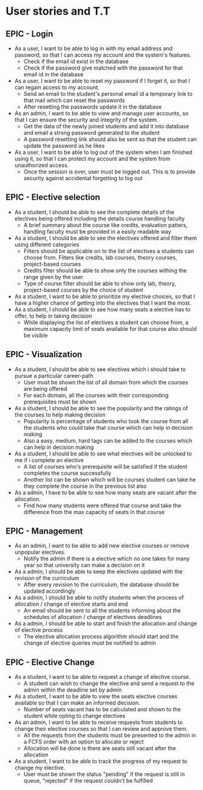 # User stories and T.T

## EPIC - Login
 - As a user, I want to be able to log in with my email address and password, so that I can access my account and the system's features.
 	- Check if the email id exist in the database
 	- Check if the password give matched with the password for that email id in the database
 - As a user, I want to be able to reset my password if I forget it, so that I can regain access to my account.
 	- Send an email to the student's personal email id a temporary link to that mail which can reset the passwords
 	- After resetting the passwords update it in the database
 - As an admin, I want to be able to view and manage user accounts, so that I can ensure the security and integrity of the system.
 	- Get the data of the newly joined students and add it into database and email a strong password generated to the student
 	- A password resetting link should also be sent so that the student can update the password as he likes
 - As a user, I want to be able to log out of the system when I am finished using it, so that I can protect my account and the system from unauthorized access.
 	- Once the session is over, user must be logged out. This is to provide security against accidental forgetting to log out

## EPIC - Elective selection
 - As a student, I should be able to see the complete details of the electives being offered including the details course handling faculty
 	- A brief summary about the course like credits, evaluation patters, handling faculty must be provided in a easily readable way 
 - As a student, I should be able to see the electives offered and filter them using different categories
 	- Filters should be applicable on to the list of electives a students can choose from. Filters like credits, lab courses, theory courses, project-based courses
 	- Credits filter should be able to show only the courses withing the range given by the user
 	- Type of course filter should be able to show only lab, theory, project-based courses by the choice of student
 - As a student, I want to be able to prioritize my elective choices, so that I have a higher chance of getting into the electives that I want the most.
 - As a student, I should be able to see how many seats a elective has to offer, to help in taking decision
 	- While displaying the list of electives a student can choose from, a maximum capacity limit of seats available for that course also should be visible
 
## EPIC - Visualization
 - As a student, I should be able to see electives which i should take to pursue a particular career-path
 	- User must be shown the list of all domain from which the courses are being offered
 	- For each domain, all the courses with their corresponding prerequisites must be shown
 - As a student, I should be able to see the popularity and the ratings of the courses to help making decision
 	- Popularity is percentage of students who took the course from all the students who could take that course which can help in decision making
 	- Also a easy, medium, hard tags can be added to the courses which can help in decision making
 - As a student, I should be able to see what electives will be unlocked to me if i complete an elective
 	- A list of courses who's prerequisite will be satisfied if the student completes the course successfully
	- Another list can be shown which will be courses student can take he they complete the course in the previous list also
 - As a admin, I have to be able to see how many seats are vacant after the allocation.
 	- Find how many students were offered that course and take the difference from the max capacity of seats in that course

## EPIC - Management
 - As an admin, I want to be able to add new elective courses or remove unpopular electives.	
 	- Notify the admin if there is a elective which no one takes for many year so that university can make a decision on it
 - As a admin, I should be able to keep the electives updated with the revision of the curriculum
 	- After every revision to the curriculum, the database should be updated accordingly
 - As a admin, I should be able to notify students when the process of allocation / change of elective starts and end
 	- An email should be sent to all the students informing about the schedules of allocation / change of electives deadlines
 - As a admin, I should be able to start and finish the allocation and change of elective process
 	- The elective allocation process algorithm should start and the change of elective queries must be notified to admin

## EPIC - Elective Change
 - As a student, I want to be able to request a change of elective course.
 	- A student can wish to change the elective and send a request to the admin within the deadline set by admin
 - As a student, I want to be able to view the seats elective courses available so that I can make an informed decision.
 	- Number of seats vacant has to be calculated and shown to the student while opting to change electives
 - As an admin, I want to be able to receive requests from students to change their elective courses so that I can review and approve them.
 	- All the requests from the students must be presented to the admin in a FCFS order with an option to allocate or reject
 	- Allocation will be done is there are seats still vacant after the allocation
 - As a student, I want to be able to track the progress of my request to change my elective.
 	- User must be shown the status "pending" if the request is still in queue, "rejected" if the request couldn't be fulfilled
